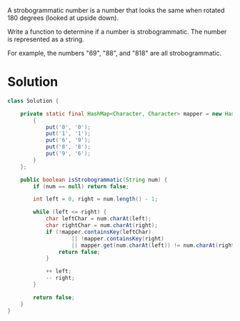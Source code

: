 A strobogrammatic number is a number that looks the same when rotated 180 degrees (looked at upside down).

Write a function to determine if a number is strobogrammatic. The number is represented as a string.

For example, the numbers "69", "88", and "818" are all strobogrammatic.

# Solution

```java
class Solution {

    private static final HashMap<Character, Character> mapper = new HashMap<>(){
        {
            put('0', '0');
            put('1', '1');
            put('6', '9');
            put('8', '8');
            put('9', '6');
        }
    };

    public boolean isStrobogrammatic(String num) {
        if (num == null) return false;

        int left = 0, right = num.length() - 1;

        while (left <= right) {
            char leftChar = num.charAt(left);
            char rightChar = num.charAt(right);
            if (!mapper.containsKey(leftChar)
                    || !mapper.containsKey(right)
                    || mapper.get(num.charAt(left)) != num.charAt(right)) {
                return false;
            }

            ++ left;
            -- right;
        }

        return false;
    }
}
```
